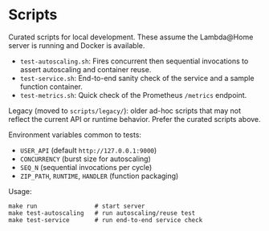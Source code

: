 # Scripts

Curated scripts for local development. These assume the Lambda@Home server is running and Docker is available.

- `test-autoscaling.sh`: Fires concurrent then sequential invocations to assert autoscaling and container reuse.
- `test-service.sh`: End-to-end sanity check of the service and a sample function container.
- `test-metrics.sh`: Quick check of the Prometheus `/metrics` endpoint.

Legacy (moved to `scripts/legacy/`): older ad-hoc scripts that may not reflect the current API or runtime behavior. Prefer the curated scripts above.

Environment variables common to tests:
- `USER_API` (default `http://127.0.0.1:9000`)
- `CONCURRENCY` (burst size for autoscaling)
- `SEQ_N` (sequential invocations per cycle)
- `ZIP_PATH`, `RUNTIME`, `HANDLER` (function packaging)

Usage:

```
make run                # start server
make test-autoscaling   # run autoscaling/reuse test
make test-service       # run end-to-end service check
```

